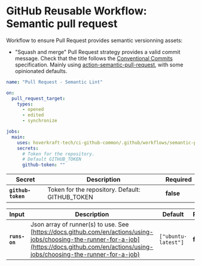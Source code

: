 <!-- start title -->

# GitHub Reusable Workflow: Semantic pull request

<!-- end title -->
<!-- start description -->

Workflow to ensure Pull Request provides semantic versionning assets:

- "Squash and merge" Pull Request strategy provides a valid commit message.
  Check that the title follows the [Conventional Commits](https://www.conventionalcommits.org/en/v1.0.0/) specification.
  Mainly using [action-semantic-pull-request](https://github.com/amannn/action-semantic-pull-request#installation), with some opinionated defaults.

<!-- end description -->
<!-- start contents -->
<!-- end contents -->
<!-- start usage -->

```yaml
name: "Pull Request - Semantic Lint"

on:
  pull_request_target:
    types:
      - opened
      - edited
      - synchronize

jobs:
  main:
    uses: hoverkraft-tech/ci-github-common/.github/workflows/semantic-pull-request.yml@0.8.0
    secrets:
      # Token for the repository.
      # Default GITHUB_TOKEN
      github-token: ""
```

<!-- end usage -->
<!-- start secrets -->

| **Secret**                    | **Description**                                 | **Required** |
| ----------------------------- | ----------------------------------------------- | ------------ |
| **<code>github-token</code>** | Token for the repository. Default: GITHUB_TOKEN | **false**    |

<!-- end secrets -->
<!-- start inputs -->

<!-- start inputs -->

| **Input**                | **Description**                                                                                                                                                                                | **Default**                    | **Required** |
| ------------------------ | ---------------------------------------------------------------------------------------------------------------------------------------------------------------------------------------------- | ------------------------------ | ------------ |
| **<code>runs-on</code>** | Json array of runner(s) to use. See [https://docs.github.com/en/actions/using-jobs/choosing-the-runner-for-a-job](https://docs.github.com/en/actions/using-jobs/choosing-the-runner-for-a-job) | <code>["ubuntu-latest"]</code> | **false**    |

<!-- end inputs -->

<!-- end inputs -->

<!-- start outputs -->
<!-- end outputs -->
<!-- start [.github/ghadocs/examples/] -->
<!-- end [.github/ghadocs/examples/] -->
